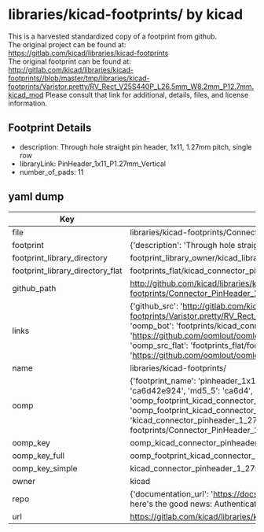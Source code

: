 # libraries/kicad-footprints/ by kicad  
This is a harvested standardized copy of a footprint from github.  
The original project can be found at:  
https://gitlab.com/kicad/libraries/kicad-footprints  
The original footprint can be found at:
http://gitlab.com/kicad/libraries/kicad-footprints//blob/master/tmp/libraries/kicad-footprints/Varistor.pretty/RV_Rect_V25S440P_L26.5mm_W8.2mm_P12.7mm.kicad_mod
Please consult that link for additional, details, files, and license information.  
## Footprint Details
* description: Through hole straight pin header, 1x11, 1.27mm pitch, single row  
* libraryLink: PinHeader_1x11_P1.27mm_Vertical  
* number_of_pads: 11  
## yaml dump  
| Key | Value |  
| --- | --- |  
| file | libraries/kicad-footprints/Connector_PinHeader_1.27mm.pretty/PinHeader_1x11_P1.27mm_Vertical.kicad_mod |  
| footprint | {'description': 'Through hole straight pin header, 1x11, 1.27mm pitch, single row', 'libraryLink': 'PinHeader_1x11_P1.27mm_Vertical', 'number_of_pads': 11} |  
| footprint_library_directory | footprint_library_owner/kicad_libraries/kicad-footprints/ |  
| footprint_library_directory_flat | footprints_flat/kicad_connector_pinheader_1_27mm_pinheader_1x11_p1_27mm_vertical/working |  
| github_path | http://github.com/kicad/libraries/kicad-footprints//blob/master/tmp/libraries/kicad-footprints/Connector_PinHeader_1.27mm.pretty/PinHeader_1x11_P1.27mm_Vertical.kicad_mod |  
| links | {'github_src': 'http://gitlab.com/kicad/libraries/kicad-footprints//blob/master/tmp/libraries/kicad-footprints/Varistor.pretty/RV_Rect_V25S440P_L26.5mm_W8.2mm_P12.7mm.kicad_mod', 'github_src_repo': 'https://gitlab.com/kicad/libraries/kicad-footprints', 'oomp_bot': 'footprints/kicad_connector_pinheader_1_27mm_pinheader_1x11_p1_27mm_vertical/working', 'oomp_bot_github': 'https://github.com/oomlout/oomlout_oomp_footprint_bot/tree/main/footprints/kicad_connector_pinheader_1_27mm_pinheader_1x11_p1_27mm_vertical/working', 'oomp_src_flat': 'footprints_flat/footprints_flat/kicad_connector_pinheader_1_27mm_pinheader_1x11_p1_27mm_vertical/working', 'oomp_src_flat_github': 'https://github.com/oomlout/oomlout_oomp_footprint_src/tree/main/footprints_flat/kicad_connector_pinheader_1_27mm_pinheader_1x11_p1_27mm_vertical/working'} |  
| name | libraries/kicad-footprints/ |  
| oomp | {'footprint_name': 'pinheader_1x11_p1_27mm_vertical', 'library_name': 'connector_pinheader_1_27mm', 'md5': 'ca6d42e9241545453cfa193c344aecf1', 'md5_10': 'ca6d42e924', 'md5_5': 'ca6d4', 'md5_6': 'ca6d42', 'oomp_key': 'oomp_kicad_connector_pinheader_1_27mm_pinheader_1x11_p1_27mm_vertical', 'oomp_key_extra': 'oomp_footprint_kicad_connector_pinheader_1_27mm_pinheader_1x11_p1_27mm_vertical', 'oomp_key_full': 'oomp_footprint_kicad_connector_pinheader_1_27mm_pinheader_1x11_p1_27mm_vertical_ca6d42', 'oomp_key_simple': 'kicad_connector_pinheader_1_27mm_pinheader_1x11_p1_27mm_vertical', 'original_filename': 'libraries/kicad-footprints/Connector_PinHeader_1.27mm.pretty/PinHeader_1x11_P1.27mm_Vertical.kicad_mod', 'owner_name': 'kicad'} |  
| oomp_key | oomp_kicad_connector_pinheader_1_27mm_pinheader_1x11_p1_27mm_vertical |  
| oomp_key_full | oomp_footprint_kicad_connector_pinheader_1_27mm_pinheader_1x11_p1_27mm_vertical |  
| oomp_key_simple | kicad_connector_pinheader_1_27mm_pinheader_1x11_p1_27mm_vertical |  
| owner | kicad |  
| repo | {'documentation_url': 'https://docs.github.com/rest/overview/resources-in-the-rest-api#rate-limiting', 'message': "API rate limit exceeded for 84.66.173.59. (But here's the good news: Authenticated requests get a higher rate limit. Check out the documentation for more details.)"} |  
| url | https://gitlab.com/kicad/libraries/kicad-footprints |  


